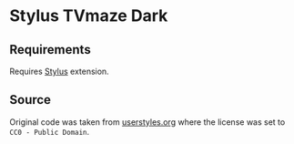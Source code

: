 # Stylus TVmaze Dark

## Requirements

Requires [Stylus](https://github.com/stylus/stylus) extension.

## Source

Original code was taken from [userstyles.org](https://userstyles.org/styles/118970/tv-maze-dark) where the license was set to `CC0 - Public Domain`.
